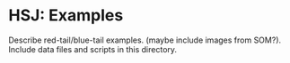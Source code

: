 # HSJ:  Examples #

Describe red-tail/blue-tail examples. (maybe include images from SOM?).  Include data files and scripts in this directory.
